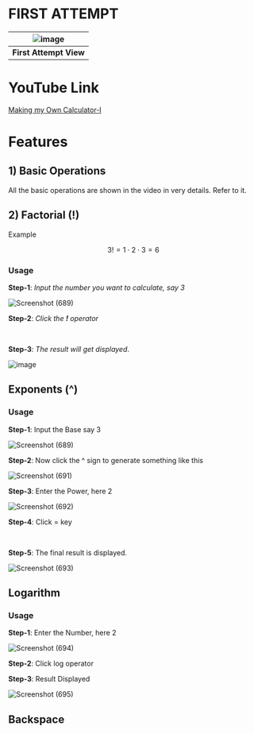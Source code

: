 # FIRST ATTEMPT #



| ![image](https://github.com/Riddhiman2005/Making-my-Own-Calculator/assets/130882317/7fdb7924-7e8b-4367-a796-a72c03b8a341) | 
|:--:| 
| **First Attempt View** |


# YouTube Link #

[Making my Own Calculator-I](https://youtu.be/C3onCeeLEck)


# Features #

## 1) Basic Operations ##

All the basic operations are shown in the video in very details. Refer to it.


## 2) Factorial (!) ##

Example 

$$3! = 1 \cdot 2 \cdot 3 = 6$$

### Usage ###

**Step-1**: *Input the number you want to calculate, say 3*

![Screenshot (689)](https://github.com/Riddhiman2005/Making-my-Own-Calculator/assets/130882317/075eaea4-6a08-41c9-9adf-6ccf612fc3c5)


**Step-2**: *Click the **!** operator*

<br>

**Step-3**: *The result will get displayed*.

![image](https://github.com/Riddhiman2005/Making-my-Own-Calculator/assets/130882317/a363fd06-4e64-4d89-906d-f1f293a76e7c)


## Exponents (^) ##

### Usage ###

**Step-1**: Input the Base say 3

![Screenshot (689)](https://github.com/Riddhiman2005/Making-my-Own-Calculator/assets/130882317/075eaea4-6a08-41c9-9adf-6ccf612fc3c5)


**Step-2**: Now click the ^ sign to generate something like this

![Screenshot (691)](https://github.com/Riddhiman2005/Making-my-Own-Calculator/assets/130882317/b2529d0c-76d7-425e-a60c-a73e9a0dfca0)

**Step-3**: Enter the Power, here 2

![Screenshot (692)](https://github.com/Riddhiman2005/Making-my-Own-Calculator/assets/130882317/8799719b-0585-41b6-abb1-66174cfdd1cb)

**Step-4**: Click = key

<br>

**Step-5**: The final result is displayed.

![Screenshot (693)](https://github.com/Riddhiman2005/Making-my-Own-Calculator/assets/130882317/0b8b173f-35c5-43d9-b21f-9b72e76494b0)




## Logarithm ##

### Usage ###

**Step-1**: Enter the Number, here 2

![Screenshot (694)](https://github.com/Riddhiman2005/Making-my-Own-Calculator/assets/130882317/4c4e726c-efd1-43a3-9076-8d22ad4a3b81)

**Step-2**: Click log operator

**Step-3**: Result Displayed

![Screenshot (695)](https://github.com/Riddhiman2005/Making-my-Own-Calculator/assets/130882317/e7784176-72b6-4268-93c7-4329e435b348)


## Backspace ##

